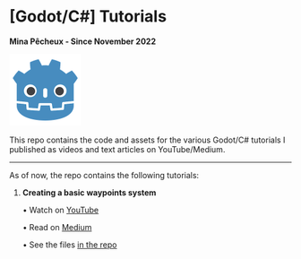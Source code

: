 # [Godot/C#] Tutorials

<!--! Icons from Font Awesome Free 6.1.2 by @fontawesome - https://fontawesome.com License - https://fontawesome.com/license/free (Icons: CC BY 4.0, Fonts: SIL OFL 1.1, Code: MIT License) Copyright 2022 Fonticons, Inc. -->

**Mina Pêcheux - Since November 2022**

<img style="width: 128px" src="doc/godot-small.png" />

This repo contains the code and assets for the various Godot/C# tutorials I published as videos and text articles on YouTube/Medium.

---

As of now, the repo contains the following tutorials:

1. **Creating a basic waypoints system**

    • Watch on [YouTube](https://www.youtube.com/watch?v=EZINSDERTW8)

    • Read on [Medium](https://mina-pecheux.medium.com/creating-a-waypoints-system-in-godot-c-faac2a44924d)

    • See the files [in the repo](/01-Waypoints)
